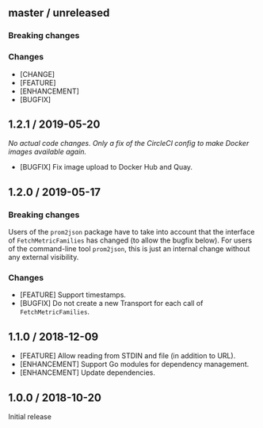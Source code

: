 ## master / unreleased

### **Breaking changes**

### Changes

* [CHANGE]
* [FEATURE]
* [ENHANCEMENT]
* [BUGFIX]

## 1.2.1 / 2019-05-20

_No actual code changes. Only a fix of the CircleCI config to make Docker
images available again._

* [BUGFIX] Fix image upload to Docker Hub and Quay.

## 1.2.0 / 2019-05-17

### **Breaking changes**

Users of the `prom2json` package have to take into account that the interface
of `FetchMetricFamilies` has changed (to allow the bugfix below). For users of
the command-line tool `prom2json`, this is just an internal change without any
external visibility.

### Changes

* [FEATURE] Support timestamps.
* [BUGFIX] Do not create a new Transport for each call of `FetchMetricFamilies`.

## 1.1.0 / 2018-12-09

* [FEATURE] Allow reading from STDIN and file (in addition to URL).
* [ENHANCEMENT] Support Go modules for dependency management.
* [ENHANCEMENT] Update dependencies.

## 1.0.0 / 2018-10-20

Initial release

